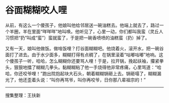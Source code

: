 # 谷面糊糊咬人哩

从前，有这么一个傻孩子，他娘叫他给邻居送一碗油糕去。他端上就去了，路过一个羊圈，羊在里面“咩咩咩”地叫唤。他听见了，心里一动，你们都叫我蛮（灵丘人习惯把“扔”叫成“蛮”）蛮就蛮了，于是把一碗香喷喷的油糕蛮（扔）掉了。

又有一天，娘叫他做饭。做啥饭哩？打谷面糊糊吧。他烧着火，滚开水，把一碗谷面打了进去。由于水少面多，糊糊打得有点稠了，在锅里滚着“咕嘟咕嘟”地响。这个傻孩子一听，哈哈，怎么糊糊你还要骂人哩！于是，拉开锅，挽起祅袖，攥紧拳头，狠狠地擂了糊糊几拳头。黏糊糊粘了他一手烧得他非常疼痛，心里骂道：“哈哈，你还咬爷哩！”跑出院抱起块大石头，朝着糊糊锅砸上去。锅砸塌了，糊糊漏光了，他还歪着头说：“叫你再骂爷，叫你再咬爷，日你那八辈祖宗的！”

---

搜集整理：王扶新
